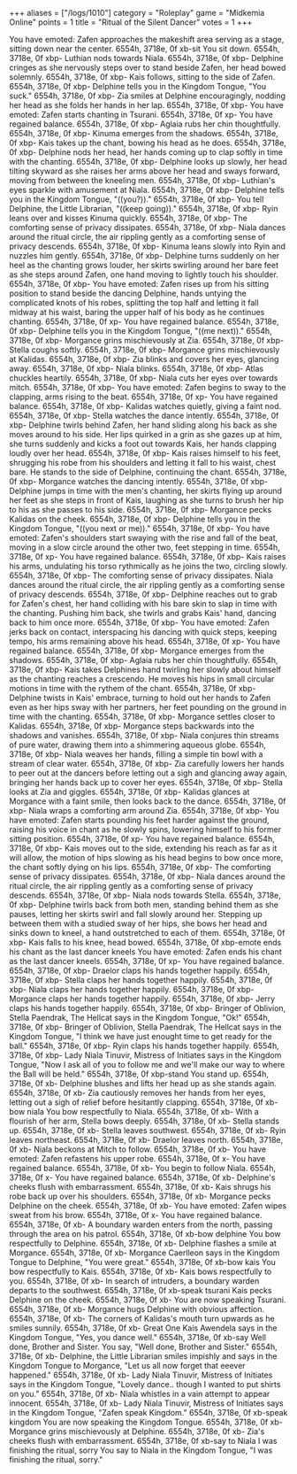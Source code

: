 +++
aliases = ["/logs/1010"]
category = "Roleplay"
game = "Midkemia Online"
points = 1
title = "Ritual of the Silent Dancer"
votes = 1
+++

You have emoted: Zafen approaches the makeshift area serving as a stage, sitting down near the 
center.
6554h, 3718e, 0f xb-sit
You sit down.
6554h, 3718e, 0f xbp-
Luthian nods towards Niala.
6554h, 3718e, 0f xbp-
Delphine cringes as she nervously steps over to stand beside Zafen, her head bowed solemnly.
6554h, 3718e, 0f xbp-
Kais follows, sitting to the side of Zafen.
6554h, 3718e, 0f xbp-
Delphine tells you in the Kingdom Tongue, "You suck."
6554h, 3718e, 0f xbp-
Zia smiles at Delphine encouragingly, nodding her head as she folds her hands in her lap.
6554h, 3718e, 0f xbp-
You have emoted: Zafen starts chanting in Tsurani.
6554h, 3718e, 0f xp-
You have regained balance.
6554h, 3718e, 0f xbp-
Aglaia rubs her chin thoughtfully.
6554h, 3718e, 0f xbp-
Kinuma emerges from the shadows.
6554h, 3718e, 0f xbp-
Kais takes up the chant, bowing his head as he does.
6554h, 3718e, 0f xbp-
Delphine nods her head, her hands coming up to clap softly in time with the chanting.
6554h, 3718e, 0f xbp-
Delphine looks up slowly, her head tilting skyward as she raises her arms above her head and sways 
forward, moving from between the kneeling men.
6554h, 3718e, 0f xbp-
Luthian's eyes sparkle with amusement at Niala.
6554h, 3718e, 0f xbp-
Delphine tells you in the Kingdom Tongue, "((you?))."
6554h, 3718e, 0f xbp-
You tell Delphine, the Little Librarian, "((keep going))."
6554h, 3718e, 0f xbp-
Ryin leans over and kisses Kinuma quickly.
6554h, 3718e, 0f xbp-
The comforting sense of privacy dissipates.
6554h, 3718e, 0f xbp-
Niala dances around the ritual circle, the air rippling gently as a comforting sense of privacy 
descends.
6554h, 3718e, 0f xbp-
Kinuma leans slowly into Ryin and nuzzles him gently.
6554h, 3718e, 0f xbp-
Delphine turns suddenly on her heel as the chanting grows louder, her skirts swirling around her 
bare feet as she steps around Zafen, one hand moving to lightly touch his shoulder.
6554h, 3718e, 0f xbp-
You have emoted: Zafen rises up from his sitting position to stand beside the dancing Delphine, 
hands untying the complicated knots of his robes, splitting the top half and letting it fall midway 
at his waist, baring the upper half of his body as he continues chanting.
6554h, 3718e, 0f xp-
You have regained balance.
6554h, 3718e, 0f xbp-
Delphine tells you in the Kingdom Tongue, "((me next))."
6554h, 3718e, 0f xbp-
Morgance grins mischievously at Zia.
6554h, 3718e, 0f xbp-
Stella coughs softly.
6554h, 3718e, 0f xbp-
Morgance grins mischievously at Kalidas.
6554h, 3718e, 0f xbp-
Zia blinks and covers her eyes, glancing away.
6554h, 3718e, 0f xbp-
Niala blinks.
6554h, 3718e, 0f xbp-
Atlas chuckles heartily.
6554h, 3718e, 0f xbp-
Niala cuts her eyes over towards mitch.
6554h, 3718e, 0f xbp-
You have emoted: Zafen begins to sway to the clapping, arms rising to the beat.
6554h, 3718e, 0f xp-
You have regained balance.
6554h, 3718e, 0f xbp-
Kalidas watches quietly, giving a faint nod.
6554h, 3718e, 0f xbp-
Stella watches the dance intently.
6554h, 3718e, 0f xbp-
Delphine twirls behind Zafen, her hand sliding along his back as she moves around to his side. Her 
lips quirked in a grin as she gazes up at him, she turns suddenly and kicks a foot out towards Kais, 
her hands clapping loudly over her head.
6554h, 3718e, 0f xbp-
Kais raises himself to his feet, shrugging his robe from his shoulders and letting it fall to his 
waist, chest bare. He stands to the side of Delphine, continuing the chant.
6554h, 3718e, 0f xbp-
Morgance watches the dancing intently.
6554h, 3718e, 0f xbp-
Delphine jumps in time with the men's chanting, her skirts flying up around her feet as she steps in 
front of Kais, laughing as she turns to brush her hip to his as she passes to his side.
6554h, 3718e, 0f xbp-
Morgance pecks Kalidas on the cheek.
6554h, 3718e, 0f xbp-
Delphine tells you in the Kingdom Tongue, "((you next or me))."
6554h, 3718e, 0f xbp-
You have emoted: Zafen's shoulders start swaying with the rise and fall of the beat, moving in a 
slow circle around the other two, feet stepping in time.
6554h, 3718e, 0f xp-
You have regained balance.
6554h, 3718e, 0f xbp-
Kais raises his arms, undulating his torso rythmically as he joins the two, circling slowly.
6554h, 3718e, 0f xbp-
The comforting sense of privacy dissipates.
Niala dances around the ritual circle, the air rippling gently as a comforting sense of privacy 
descends.
6554h, 3718e, 0f xbp-
Delphine reaches out to grab for Zafen's chest, her hand colliding with his bare skin to slap in 
time with the chanting. Pushing him back, she twirls and grabs Kais' hand, dancing back to him once 
more.
6554h, 3718e, 0f xbp-
You have emoted: Zafen jerks back on contact, interspacing his dancing with quick steps, keeping 
tempo, his arms remaining above his head.
6554h, 3718e, 0f xp-
You have regained balance.
6554h, 3718e, 0f xbp-
Morgance emerges from the shadows.
6554h, 3718e, 0f xbp-
Aglaia rubs her chin thoughtfully.
6554h, 3718e, 0f xbp-
Kais takes Delphines hand twirling her slowly about himself as the chanting reaches a crescendo. He 
moves his hips in small circular motions in time with the rythem of the chant.
6554h, 3718e, 0f xbp-
Delphine twists in Kais' embrace, turning to hold out her hands to Zafen even as her hips sway with 
her partners, her feet pounding on the ground in time with the chanting.
6554h, 3718e, 0f xbp-
Morgance settles closer to Kalidas.
6554h, 3718e, 0f xbp-
Morgance steps backwards into the shadows and vanishes.
6554h, 3718e, 0f xbp-
Niala conjures thin streams of pure water, drawing them into a shimmering aqueous globe.
6554h, 3718e, 0f xbp-
Niala weaves her hands, filling a simple tin bowl with a stream of clear water.
6554h, 3718e, 0f xbp-
Zia carefully lowers her hands to peer out at the dancers before letting out a sigh and glancing 
away again, bringing her hands back up to cover her eyes.
6554h, 3718e, 0f xbp-
Stella looks at Zia and giggles.
6554h, 3718e, 0f xbp-
Kalidas glances at Morgance with a faint smile, then looks back to the dance.
6554h, 3718e, 0f xbp-
Niala wraps a comforting arm around Zia.
6554h, 3718e, 0f xbp-
You have emoted: Zafen starts pounding his feet harder against the ground, raising his voice in 
chant as he slowly spins, lowering himself to his former sitting position.
6554h, 3718e, 0f xp-
You have regained balance.
6554h, 3718e, 0f xbp-
Kais moves out to the side, extending his reach as far as it will allow, the motion of hips slowing 
as his head begins to bow once more, the chant softly dying on his lips.
6554h, 3718e, 0f xbp-
The comforting sense of privacy dissipates.
6554h, 3718e, 0f xbp-
Niala dances around the ritual circle, the air rippling gently as a comforting sense of privacy 
descends.
6554h, 3718e, 0f xbp-
Niala nods towards Stella.
6554h, 3718e, 0f xbp-
Delphine twirls back from both men, standing behind them as she pauses, letting her skirts swirl and 
fall slowly around her. Stepping up between them with a studied sway of her hips, she bows her head 
and sinks down to kneel, a hand outstretched to each of them.
6554h, 3718e, 0f xbp-
Kais falls to his knee, head bowed.
6554h, 3718e, 0f xbp-emote ends his chant as the last dancer kneels
You have emoted: Zafen ends his chant as the last dancer kneels.
6554h, 3718e, 0f xp-
You have regained balance.
6554h, 3718e, 0f xbp-
Draelor claps his hands together happily.
6554h, 3718e, 0f xbp-
Stella claps her hands together happily.
6554h, 3718e, 0f xbp-
Niala claps her hands together happily.
6554h, 3718e, 0f xbp-
Morgance claps her hands together happily.
6554h, 3718e, 0f xbp-
Jerry claps his hands together happily.
6554h, 3718e, 0f xbp-
Bringer of Oblivion, Stella Paendrak, The Hellcat says in the Kingdom Tongue, "Ok!"
6554h, 3718e, 0f xbp-
Bringer of Oblivion, Stella Paendrak, The Hellcat says in the Kingdom Tongue, "I think we have just 
enought time to get ready for the ball."
6554h, 3718e, 0f xbp-
Ryin claps his hands together happily.
6554h, 3718e, 0f xbp-
Lady Niala Tinuvir, Mistress of Initiates says in the Kingdom Tongue, "Now I ask all of you to 
follow me and we'll make our way to where the Ball will be held."
6554h, 3718e, 0f xbp-stand
You stand up.
6554h, 3718e, 0f xb-
Delphine blushes and lifts her head up as she stands again.
6554h, 3718e, 0f xb-
Zia cautiously removes her hands from her eyes, letting out a sigh of relief before hesitantly 
clapping.
6554h, 3718e, 0f xb-bow niala
You bow respectfully to Niala.
6554h, 3718e, 0f xb-
With a flourish of her arm, Stella bows deeply.
6554h, 3718e, 0f xb-
Stella stands up.
6554h, 3718e, 0f xb-
Stella leaves southwest.
6554h, 3718e, 0f xb-
Ryin leaves northeast.
6554h, 3718e, 0f xb-
Draelor leaves north.
6554h, 3718e, 0f xb-
Niala beckons at Mitch to follow.
6554h, 3718e, 0f xb-
You have emoted: Zafen refastens his upper robe.
6554h, 3718e, 0f x-
You have regained balance.
6554h, 3718e, 0f xb-
You begin to follow Niala.
6554h, 3718e, 0f x-
You have regained balance.
6554h, 3718e, 0f xb-
Delphine's cheeks flush with embarrassment.
6554h, 3718e, 0f xb-
Kais shrugs his robe back up over his shoulders.
6554h, 3718e, 0f xb-
Morgance pecks Delphine on the cheek.
6554h, 3718e, 0f xb-
You have emoted: Zafen wipes sweat from his brow.
6554h, 3718e, 0f x-
You have regained balance.
6554h, 3718e, 0f xb-
A boundary warden enters from the north, passing through the area on his patrol.
6554h, 3718e, 0f xb-bow delphine
You bow respectfully to Delphine.
6554h, 3718e, 0f xb-
Delphine flashes a smile at Morgance.
6554h, 3718e, 0f xb-
Morgance Caerlleon says in the Kingdom Tongue to Delphine, "You were great."
6554h, 3718e, 0f xb-bow kais
You bow respectfully to Kais.
6554h, 3718e, 0f xb-
Kais bows respectfully to you.
6554h, 3718e, 0f xb-
In search of intruders, a boundary warden departs to the southwest.
6554h, 3718e, 0f xb-speak tsurani
Kais pecks Delphine on the cheek.
6554h, 3718e, 0f xb-
You are now speaking Tsurani.
6554h, 3718e, 0f xb-
Morgance hugs Delphine with obvious affection.
6554h, 3718e, 0f xb-
The corners of Kalidas's mouth turn upwards as he smiles sunnily.
6554h, 3718e, 0f xb-
Great One Kais Awendela says in the Kingdom Tongue, "Yes, you dance well."
6554h, 3718e, 0f xb-say Well done, Brother and Sister.
You say, "Well done, Brother and Sister."
6554h, 3718e, 0f xb-
Delphine, the Little Librarian smiles impishly and says in the Kingdom Tongue to Morgance, "Let us 
all now forget that eeever happened."
6554h, 3718e, 0f xb-
Lady Niala Tinuvir, Mistress of Initiates says in the Kingdom Tongue, "Lovely dance.. though I 
wanted to put shirts on you."
6554h, 3718e, 0f xb-
Niala whistles in a vain attempt to appear innocent.
6554h, 3718e, 0f xb-
Lady Niala Tinuvir, Mistress of Initiates says in the Kingdom Tongue, "Zafen speak Kingdom."
6554h, 3718e, 0f xb-speak kingdom
You are now speaking the Kingdom Tongue.
6554h, 3718e, 0f xb-
Morgance grins mischievously at Delphine.
6554h, 3718e, 0f xb-
Zia's cheeks flush with embarrassment.
6554h, 3718e, 0f xb-say to Niala I was finishing the ritual, sorry
You say to Niala in the Kingdom Tongue, "I was finishing the ritual, sorry."
